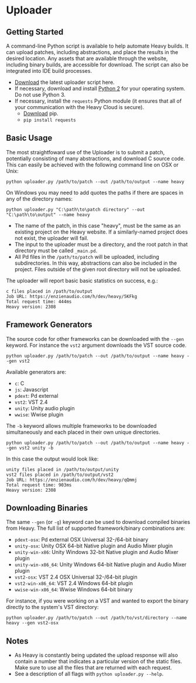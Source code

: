 # Uploader


## Getting Started
A command-line Python script is available to help automate Heavy builds. It can upload patches, including abstractions, and place the results in the desired location. Any assets that are available through the website, including binary builds, are accessible for download. The script can also be integrated into IDE build processes.

* [Download](https://enzienaudio.com/static/uploader.py) the latest uploader script here.
* If necessary, download and install [Python 2](https://www.python.org/downloads/) for your operating system. Do not use Python 3.
* If necessary, install the `requests` Python module (it ensures that all of your communication with the Heavy Cloud is secure).
  * [Download](https://pip.pypa.io/en/stable/installing/) pip.
  * `pip install requests`


## Basic Usage
The most straightfoward use of the Uploader is to submit a patch, potentially consisting of many abstractions, and download C source code. This can easily be achieved with the following command line on OSX or Unix:

```
python uploader.py /path/to/patch --out /path/to/output --name heavy
```

On Windows you may need to add quotes the paths if there are spaces in any of the directory names:

```
python uploader.py "C:\path\to\patch directory" --out "C:\path\to\output" --name heavy
```

* The name of the patch, in this case "heavy", must be the same as an existing project on the Heavy website. If a similarly-named project does not exist, the uploader will fail.
* The input to the uploader must be a directory, and the root patch in that directory must be called `_main.pd`.
* All Pd files in the `/path/to/patch` will be uploaded, including subdirectories. In this way, abstractions can also be included in the project. Files outside of the given root directory will not be uploaded.

The uploader will report basic basic statistics on success, e.g.:

```
c files placed in /path/to/output
Job URL: https://enzienaudio.com/h/dev/heavy/5KFkg
Total request time: 444ms
Heavy version: 2308
```

## Framework Generators
The source code for other frameworks can be downloaded with the `--gen` keyword. For instance the `vst2` argument downloads the VST source code.

```
python uploader.py /path/to/patch --out /path/to/output --name heavy --gen vst2
```

Available generators are:
* `c`: C
* `js`: Javascript
* `pdext`: Pd external
* `vst2`: VST 2.4
* `unity`: Unity audio plugin
* `wwise`: Wwise plugin

The `-b` keyword allows multiple frameworks to be downloaded simultaneously and each placed in their own unique directories.

```
python uploader.py /path/to/patch --out /path/to/output --name heavy --gen vst2 unity -b
```

In this case the output would look like:
```
unity files placed in /path/to/output/unity
vst2 files placed in /path/to/output/vst2
Job URL: https://enzienaudio.com/h/dev/heavy/qQmmj
Total request time: 903ms
Heavy version: 2308
```

## Downloading Binaries
The same `--gen` (or `-g`) keyword can be used to download compiled binaries from Heavy. The full list of supported framework/binary combinations are:
* `pdext-osx`: Pd external OSX Universal 32-/64-bit binary
* `unity-osx`: Unity OSX 64-bit Native plugin and Audio Mixer plugin
* `unity-win-x86`: Unity Windows 32-bit Native plugin and Audio Mixer plugin
* `unity-win-x86_64`: Unity Windows 64-bit Native plugin and Audio Mixer plugin
* `vst2-osx`: VST 2.4 OSX Universal 32-/64-bit plugin
* `vst2-win-x86_64`: VST 2.4 Windows 64-bit plugin
* `wwise-win-x86_64`: Wwise Windows 64-bit binary

For instance, if you were working on a VST and wanted to export the binary directly to the system's VST directory:

```
python uploader.py /path/to/patch --out /path/to/vst/directory --name heavy --gen vst2-osx
```

## Notes
* As Heavy is constantly being updated the upload response will also contain a number that indicates a particular version of the static files. Make sure to use all the files that are returned with each request.
* See a description of all flags with `python uploader.py --help`.
